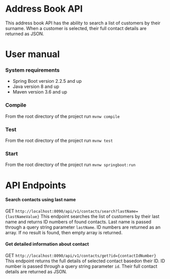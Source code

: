 # Address Book API
This address book API has the ability to search a list of customers by their surname. When a customer is selected, their full contact details are
returned as JSON. 

# User manual

### System requirements
 - Spring Boot version 2.2.5 and up
 - Java version 8 and up
 - Maven version 3.6 and up

### Compile
From the root directory of the project run ```mvnw compile```

### Test
From the root directory of the project run ```mvnw test```

### Start
From the root directory of the project run ```mvnw springboot:run```

# API Endpoints
#### Search contacts using last name
GET ```http://localhost:8090/api/v1/contacts/search?lastName={lastNameValue}```
This endpoint searches the list of customers by their last name and returns ID numbers of found contacts. Last name is passed through a query string parameter ```lastName```. ID numbers are returned as an array. If no result is found, then empty array is returned.


#### Get detailed information about contact
GET ```http://localhost:8090/api/v1/contacts/get?id={contactIdNumber}```
This endpoint returns the full details of selected contact basedon their ID. ID number is passed through a query string parameter ```id```. Their full contact details are returned as JSON.
